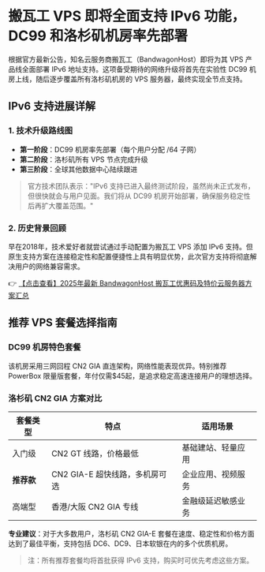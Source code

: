 # 搬瓦工 VPS 即将全面支持 IPv6 功能，DC99 和洛杉矶机房率先部署

根据官方最新公告，知名云服务商搬瓦工（BandwagonHost）即将为其 VPS 产品线全面部署 IPv6 地址支持。这项备受期待的网络升级将首先在实验性 DC99 机房上线，随后逐步覆盖所有洛杉矶机房的 VPS 服务器，最终实现全节点支持。

## IPv6 支持进展详解

### 1. 技术升级路线图
- **第一阶段**：DC99 机房率先部署（每个用户分配 /64 子网）
- **第二阶段**：洛杉矶所有 VPS 节点完成升级
- **第三阶段**：全球其他数据中心陆续跟进

> 官方技术团队表示："IPv6 支持已进入最终测试阶段，虽然尚未正式发布，但很快就会与用户见面。我们将从 DC99 机房开始部署，确保服务稳定性后再扩大覆盖范围。"

### 2. 历史背景回顾
早在2018年，技术爱好者就尝试通过手动配置为搬瓦工 VPS 添加 IPv6 支持。但原生支持方案在连接稳定性和配置便捷性上具有明显优势，此次官方支持将彻底解决用户的网络兼容需求。

👉 [【点击查看】2025年最新 BandwagonHost 搬瓦工优惠码及特价云服务器方案汇总](https://bit.ly/banwagon)

## 推荐 VPS 套餐选择指南

### DC99 机房特色套餐
该机房采用三网回程 CN2 GIA 直连架构，网络性能表现优异。特别推荐 PowerBox 限量版套餐，年付仅需$45起，是追求稳定高速连接用户的理想选择。

### 洛杉矶 CN2 GIA 方案对比
| 套餐类型 | 特点 | 适用场景 |
|---------|------|---------|
| 入门级 | CN2 GT 线路，价格最低 | 基础建站、轻量应用 |
| **推荐款** | CN2 GIA-E 超快线路，多机房可选 | 企业应用、视频服务 |
| 高端型 | 香港/大阪 CN2 GIA 专线 | 金融级延迟敏感业务 |

**专业建议**：对于大多数用户，洛杉矶 CN2 GIA-E 套餐在速度、稳定性和价格方面达到了最佳平衡，支持包括 DC6、DC9、日本软银在内的多个优质机房。

> 注：所有推荐套餐均将首批获得 IPv6 支持，购买时可优先考虑这些方案。
